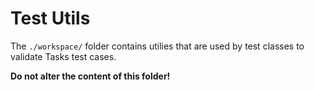 # Test Utils

The `./workspace/` folder contains utilies that are used by test classes
to validate Tasks test cases.

**Do not alter the content of this folder!**